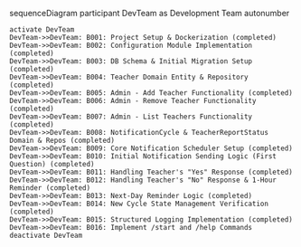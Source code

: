 sequenceDiagram
    participant DevTeam as Development Team
    autonumber

    activate DevTeam
    DevTeam->>DevTeam: B001: Project Setup & Dockerization (completed)
    DevTeam->>DevTeam: B002: Configuration Module Implementation (completed)
    DevTeam->>DevTeam: B003: DB Schema & Initial Migration Setup (completed)
    DevTeam->>DevTeam: B004: Teacher Domain Entity & Repository (completed)
    DevTeam->>DevTeam: B005: Admin - Add Teacher Functionality (completed)
    DevTeam->>DevTeam: B006: Admin - Remove Teacher Functionality (completed)
    DevTeam->>DevTeam: B007: Admin - List Teachers Functionality (completed)
    DevTeam->>DevTeam: B008: NotificationCycle & TeacherReportStatus Domain & Repos (completed)
    DevTeam->>DevTeam: B009: Core Notification Scheduler Setup (completed)
    DevTeam->>DevTeam: B010: Initial Notification Sending Logic (First Question) (completed)
    DevTeam->>DevTeam: B011: Handling Teacher's "Yes" Response (completed)
    DevTeam->>DevTeam: B012: Handling Teacher's "No" Response & 1-Hour Reminder (completed)
    DevTeam->>DevTeam: B013: Next-Day Reminder Logic (completed)
    DevTeam->>DevTeam: B014: New Cycle State Management Verification (completed)
    DevTeam->>DevTeam: B015: Structured Logging Implementation (completed)
    DevTeam->>DevTeam: B016: Implement /start and /help Commands
    deactivate DevTeam